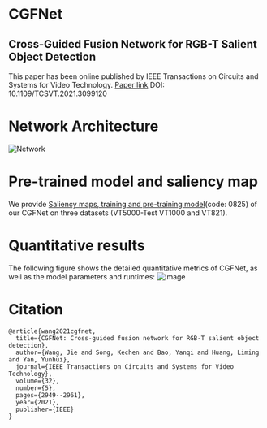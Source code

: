 # CGFNet
Cross-Guided Fusion Network for RGB-T Salient Object Detection
---
This paper has been online published by IEEE Transactions on Circuits and Systems for Video Technology.
[Paper link](https://ieeexplore.ieee.org/document/9493207)  DOI: 10.1109/TCSVT.2021.3099120
  
Network Architecture
====
![Network](https://user-images.githubusercontent.com/101792089/224655829-5aa781b8-b8c8-4387-857c-a8c0e551a610.png)

Pre-trained model and saliency map
===
We provide [Saliency maps, training and pre-training model](https://pan.baidu.com/s/15_SSWFdRUzdVTM-NBjjURA)(code: 0825)  of our CGFNet on three datasets (VT5000-Test VT1000 and VT821).

Quantitative results
===
The following figure shows the detailed quantitative metrics of CGFNet, as well as the model parameters and runtimes:
![image](https://user-images.githubusercontent.com/101792089/171815348-b3369c5e-81b1-40e0-bbaa-8da1fce4201c.png)

Citation
===
```
@article{wang2021cgfnet,
  title={CGFNet: Cross-guided fusion network for RGB-T salient object detection},
  author={Wang, Jie and Song, Kechen and Bao, Yanqi and Huang, Liming and Yan, Yunhui},
  journal={IEEE Transactions on Circuits and Systems for Video Technology},
  volume={32},
  number={5},
  pages={2949--2961},
  year={2021},
  publisher={IEEE}
}
```
